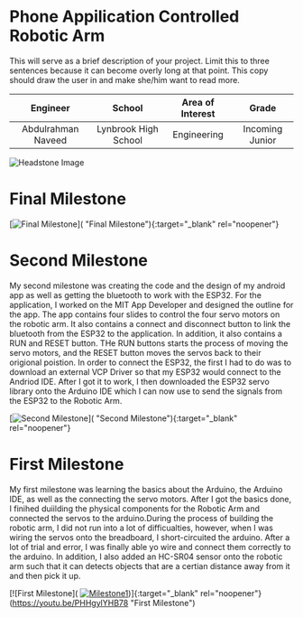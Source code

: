 ﻿# Phone Appilication Controlled Robotic Arm
This will serve as a brief description of your project. Limit this to three sentences because it can become overly long at that point. This copy should draw the user in and make she/him want to read more.

| **Engineer** | **School** | **Area of Interest** | **Grade** |
|:--:|:--:|:--:|:--:|
| Abdulrahman Naveed | Lynbrook High School |  Engineering | Incoming Junior |

![Headstone Image](https://bluestampengineering.com/wp-content/uploads/2016/05/improve.jpg)
  
# Final Milestone



[![Final Milestone]( )]( "Final Milestone"){:target="_blank" rel="noopener"}

# Second Milestone

My second milestone was creating the code and the design of my android app as well as getting the bluetooth to work with the ESP32. For the application, I worked on the MIT App Developer and designed the outline for the app. The app contains four slides to control the four servo motors on the robotic arm. It also contains a connect and disconnect button to link the bluetooth from the ESP32 to the application. In addition, it also contains a RUN and RESET button. THe RUN buttons starts the process of moving the servo motors, and the RESET button moves the servos back to their origional poistion. In order to connect the ESP32, the first I had to do was to download an external VCP Driver so that my ESP32 would connect to the Andriod IDE. After I got it to work, I then downloaded the ESP32 servo library onto the Arduino IDE which I can now use to send the signals from the ESP32 to the Robotic Arm. 

[![Second Milestone]()]( "Second Milestone"){:target="_blank" rel="noopener"}
# First Milestone

My first milestone was learning the basics about the Arduino, the Arduino IDE, as well as the connecting the servo motors. After I got the basics done, I finihed duiilding the physical components for the Robotic Arm and connected the servos to the arduino.During the process of building the robotic arm, I did not run into a lot of difficualties, however, when I was wiring the servos onto the breadboard, I short-circuited the arduino. After a lot of trial and error, I was finally able yo wire and connect them correctly to the arduino. In addition, I also added an HC-SR04 sensor onto the robotic arm such that it can detects objects that are a certian distance away from it and then pick it up.   

[![First Milestone]( [![Milestone1](https://res.cloudinary.com/marcomontalbano/image/upload/v1624562944/video_to_markdown/images/youtube--PHHgylYHB78-c05b58ac6eb4c4700831b2b3070cd403.jpg)](https://youtu.be/PHHgylYHB78 "Milestone1"))]{:target="_blank" rel="noopener"}(https://youtu.be/PHHgylYHB78 "First Milestone")
